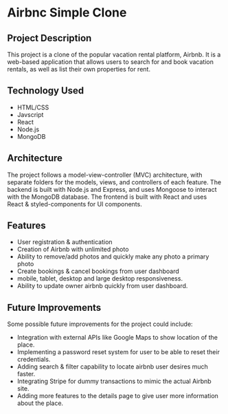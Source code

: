 # Airbnc Simple Clone

## Project Description
This project is a clone of the popular vacation rental platform, Airbnb. It is a web-based application that allows users to search for and book vacation rentals, as well as list their own properties for rent.

## Technology Used
* HTML/CSS
* Javscript
* React
* Node.js
* MongoDB

## Architecture
The project follows a model-view-controller (MVC) architecture, with separate folders for the models, views, and controllers of each feature. The backend is built with Node.js and Express, and uses Mongoose to interact with the MongoDB database. The frontend is built with React and uses React & styled-components for UI components.

## Features
* User registration & authentication
* Creation of Airbnb with unlimited photo
* Ability to remove/add photos and quickly make any photo a primary photo
* Create bookings & cancel bookings from user dashboard
* mobile, tablet, desktop and large desktop responsiveness. 
* Ability to update owner airbnb quickly from user dashboard. 

## Future Improvements
Some possible future improvements for the project could include:

* Integration with external APIs like Google Maps to show location of the place. 
* Implementing a password reset system for user to be able to reset their credentials. 
* Adding search & filter capability to locate airbnb user desires much faster. 
* Integrating Stripe for dummy transactions to mimic the actual Airbnb site.
* Adding more features to the details page to give user more information about the place. 

